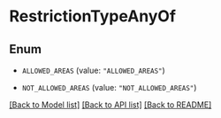 # RestrictionTypeAnyOf

## Enum


* `ALLOWED_AREAS` (value: `"ALLOWED_AREAS"`)

* `NOT_ALLOWED_AREAS` (value: `"NOT_ALLOWED_AREAS"`)


[[Back to Model list]](../README.md#documentation-for-models) [[Back to API list]](../README.md#documentation-for-api-endpoints) [[Back to README]](../README.md)


